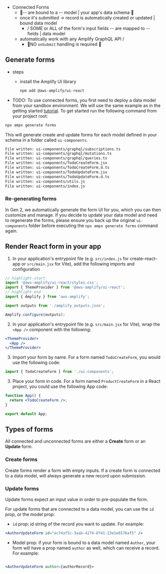 * Connected Forms
  * 👀-- are bound to a -- model | your app's data schema 👀
  * once it's submitted -> record is automatically created or updated | bound data model
    * / SOME or ALL of the form's input fields -- are mapped to -- fields | data model
  * automatically work with any Amplify GraphQL API /
    * 👀NO `onSubmit` handling is required 👀

## Generate forms

* steps
  * install the Amplify UI library

    ```bash title="Terminal" showLineNumbers={false}
    npm add @aws-amplify/ui-react
    ```

* TODO:
To use connected forms, you first need to deploy a data model from your sandbox environment. We will use the same example as in the getting started [tutorial](/[platform]/start/quickstart).
To get started run the following command from your project root:

```bash title="Terminal" showLineNumbers={false}
npx ampx generate forms
```

This will generate create and update forms for each model defined in your schema in a folder called `ui-components`.

```bash title="Terminal" showLineNumbers={false}
File written: ui-components/graphql/subscriptions.ts
File written: ui-components/graphql/mutations.ts
File written: ui-components/graphql/queries.ts
File written: ui-components/TodoCreateForm.jsx
File written: ui-components/TodoCreateForm.d.ts
File written: ui-components/TodoUpdateForm.jsx
File written: ui-components/TodoUpdateForm.d.ts
File written: ui-components/utils.js
File written: ui-components/index.js
```


### Re-generating forms

In Gen 2, we automatically generate the form UI for you, which you can then customize and manage. If you decide to update your data model and need to regenerate the forms, please ensure you back up the original `ui-components` folder before executing the `npx ampx generate forms` command again.

## Render React form in your app

1. In your application's entrypoint file (e.g. `src/index.js` for create-react-app or `src/main.jsx` for Vite), add the following imports and configuration

```jsx
// highlight-start
import '@aws-amplify/ui-react/styles.css';
import { ThemeProvider } from '@aws-amplify/ui-react';
// highlight-end
import { Amplify } from 'aws-amplify';

import outputs from './amplify_outputs.json';

Amplify.configure(outputs);
```

2. In your application's entrypoint file (e.g. `src/main.jsx` for Vite), wrap the `<App />` component with the following:

```jsx
<ThemeProvider>
  <App />
</ThemeProvider>
```

3. Import your form by name. For a form named `TodoCreateForm`, you would use the following code:

```jsx
import { TodoCreateForm } from './ui-components';
```

3. Place your form in code. For a form named `ProductCreateForm` in a React project, you could use the following App code:

```jsx
function App() {
  return <TodoCreateForm />;
}

export default App;
```

## Types of forms

All connected and unconnected forms are either a **Create** form or an **Update** form.

### Create forms

Create forms render a form with empty inputs. If a create form is connected to a data model, will always generate a new record upon submission.

### Update forms

Update forms expect an input value in order to pre-populate the form.

For update forms that are connected to a data model, you can use the `id` prop, or the model prop:

- `id` prop: id string of the record you want to update. For example:

```jsx
<AuthorUpdateForm id="ac74af5c-3aab-4274-8f41-23e1e6576af5" />
```

- Model prop: if your form is bound to a data model named `Author`, your form will have a prop named `author` as well, which can receive a record. For example:

```jsx

<AuthorUpdateForm author={authorRecord}>

```
